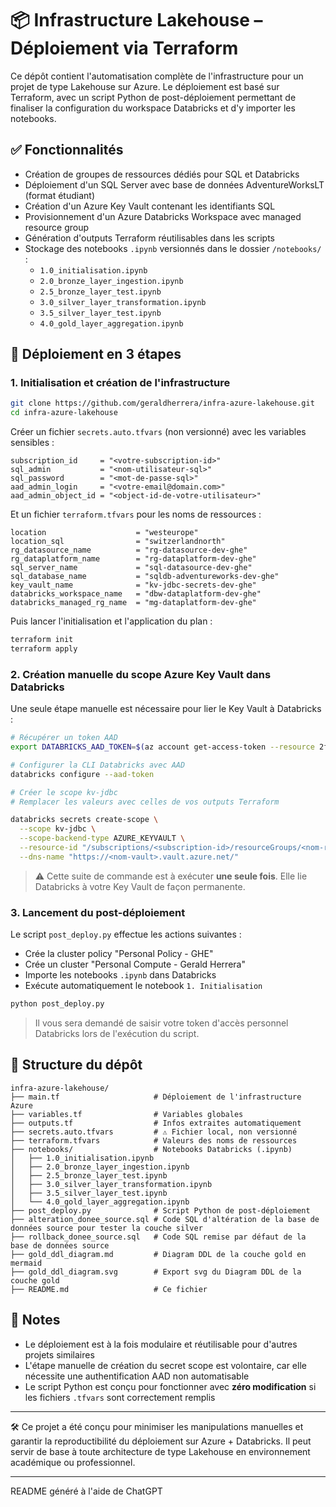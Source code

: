 # 📦 Infrastructure Lakehouse – Déploiement via Terraform

Ce dépôt contient l'automatisation complète de l'infrastructure pour un projet de type Lakehouse sur Azure. Le déploiement est basé sur Terraform, avec un script Python de post-déploiement permettant de finaliser la configuration du workspace Databricks et d'y importer les notebooks.

## ✅ Fonctionnalités

- Création de groupes de ressources dédiés pour SQL et Databricks
- Déploiement d'un SQL Server avec base de données AdventureWorksLT (format étudiant)
- Création d'un Azure Key Vault contenant les identifiants SQL
- Provisionnement d'un Azure Databricks Workspace avec managed resource group
- Génération d'outputs Terraform réutilisables dans les scripts
- Stockage des notebooks `.ipynb` versionnés dans le dossier `/notebooks/` :
  - `1.0_initialisation.ipynb`
  - `2.0_bronze_layer_ingestion.ipynb`
  - `2.5_bronze_layer_test.ipynb`
  - `3.0_silver_layer_transformation.ipynb`
  - `3.5_silver_layer_test.ipynb`
  - `4.0_gold_layer_aggregation.ipynb`

## 🚀 Déploiement en 3 étapes

### 1. Initialisation et création de l'infrastructure

```bash
git clone https://github.com/geraldherrera/infra-azure-lakehouse.git
cd infra-azure-lakehouse
```

Créer un fichier `secrets.auto.tfvars` (non versionné) avec les variables sensibles :

```hcl
subscription_id     = "<votre-subscription-id>"
sql_admin           = "<nom-utilisateur-sql>"
sql_password        = "<mot-de-passe-sql>"
aad_admin_login     = "<votre-email@domain.com>"
aad_admin_object_id = "<object-id-de-votre-utilisateur>"
```

Et un fichier `terraform.tfvars` pour les noms de ressources :

```hcl
location                    = "westeurope"
location_sql                = "switzerlandnorth"
rg_datasource_name          = "rg-datasource-dev-ghe"
rg_dataplatform_name        = "rg-dataplatform-dev-ghe"
sql_server_name             = "sql-datasource-dev-ghe"
sql_database_name           = "sqldb-adventureworks-dev-ghe"
key_vault_name              = "kv-jdbc-secrets-dev-ghe"
databricks_workspace_name   = "dbw-dataplatform-dev-ghe"
databricks_managed_rg_name  = "mg-dataplatform-dev-ghe"
```

Puis lancer l'initialisation et l'application du plan :

```bash
terraform init
terraform apply
```

### 2. Création manuelle du scope Azure Key Vault dans Databricks

Une seule étape manuelle est nécessaire pour lier le Key Vault à Databricks :

```bash
# Récupérer un token AAD
export DATABRICKS_AAD_TOKEN=$(az account get-access-token --resource 2ff814a6-3304-4ab8-85cb-cd0e6f879c1d --query accessToken -o tsv)

# Configurer la CLI Databricks avec AAD
databricks configure --aad-token

# Créer le scope kv-jdbc
# Remplacer les valeurs avec celles de vos outputs Terraform

databricks secrets create-scope \
  --scope kv-jdbc \
  --scope-backend-type AZURE_KEYVAULT \
  --resource-id "/subscriptions/<subscription-id>/resourceGroups/<nom-rg>/providers/Microsoft.KeyVault/vaults/<nom-vault>" \
  --dns-name "https://<nom-vault>.vault.azure.net/"
```

> ⚠️ Cette suite de commande est à exécuter **une seule fois**. Elle lie Databricks à votre Key Vault de façon permanente.

### 3. Lancement du post-déploiement

Le script `post_deploy.py` effectue les actions suivantes :
- Crée la cluster policy "Personal Policy - GHE"
- Crée un cluster "Personal Compute - Gerald Herrera"
- Importe les notebooks `.ipynb` dans Databricks
- Exécute automatiquement le notebook `1. Initialisation`

```bash
python post_deploy.py
```

> Il vous sera demandé de saisir votre token d'accès personnel Databricks lors de l'exécution du script.

## 📁 Structure du dépôt

```
infra-azure-lakehouse/
├── main.tf                     # Déploiement de l'infrastructure Azure
├── variables.tf                # Variables globales
├── outputs.tf                  # Infos extraites automatiquement
├── secrets.auto.tfvars         # ⚠️ Fichier local, non versionné
├── terraform.tfvars            # Valeurs des noms de ressources
├── notebooks/                  # Notebooks Databricks (.ipynb)
│   ├── 1.0_initialisation.ipynb
│   ├── 2.0_bronze_layer_ingestion.ipynb
│   ├── 2.5_bronze_layer_test.ipynb
│   ├── 3.0_silver_layer_transformation.ipynb
│   ├── 3.5_silver_layer_test.ipynb
│   └── 4.0_gold_layer_aggregation.ipynb
├── post_deploy.py              # Script Python de post-déploiement
├── alteration_donee_source.sql # Code SQL d'altération de la base de données source pour tester la couche silver
├── rollback_donee_source.sql   # Code SQL remise par défaut de la base de données source
├── gold_ddl_diagram.md         # Diagram DDL de la couche gold en mermaid
├── gold_ddl_diagram.svg        # Export svg du Diagram DDL de la couche gold
├── README.md                   # Ce fichier
```

## 💬 Notes

- Le déploiement est à la fois modulaire et réutilisable pour d'autres projets similaires
- L'étape manuelle de création du secret scope est volontaire, car elle nécessite une authentification AAD non automatisable
- Le script Python est conçu pour fonctionner avec **zéro modification** si les fichiers `.tfvars` sont correctement remplis

---

🛠️ Ce projet a été conçu pour minimiser les manipulations manuelles et garantir la reproductibilité du déploiement sur Azure + Databricks. Il peut servir de base à toute architecture de type Lakehouse en environnement académique ou professionnel.

---

README généré à l'aide de ChatGPT